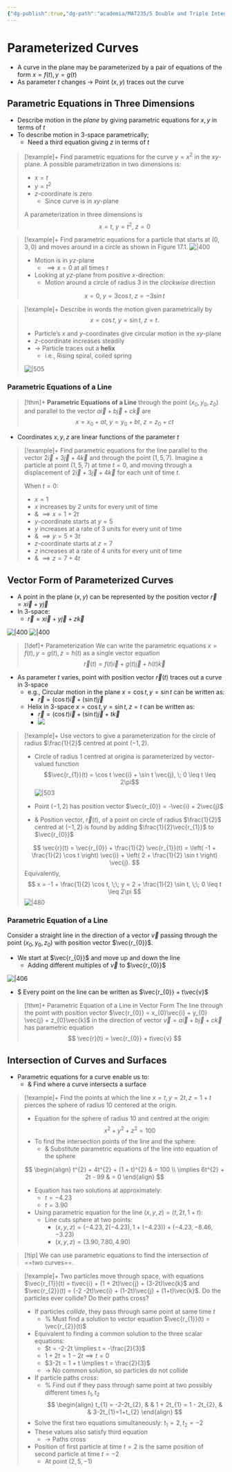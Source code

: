 ```yaml
---
{"dg-publish":true,"dg-path":"academia/MAT235/5 Double and Triple Integrals/Parameterized Curves.md","permalink":"/academia/mat-235/5-double-and-triple-integrals/parameterized-curves/","tags":["lecture","math","note","university"],"created":"2025-02-03T04:35:22.086-05:00","updated":"2025-02-05T18:42:54.948-05:00"}
---
```



# Parameterized Curves

- A curve in the plane may be parameterized by a pair of equations of the form $x = f(t), y = g(t)$
- As parameter $t$ changes → Point $(x, y)$ traces out the curve

## Parametric Equations in Three Dimensions

- Describe motion in the *plane* by giving parametric equations for $x, y$ in terms of $t$
- To describe motion in 3-space parametrically;
    - Need a third equation giving $z$ in terms of $t$

> [!example]+ Find parametric equations for the curve $y = x^{2}$ in the $xy$-plane.
> A possible parametrization in two dimensions is:
>
> - $x = t$
> - $y = t^{2}$
> - $z$-coordinate is zero
>     - Since curve is in $xy$-plane
>
> A parameterization in three dimensions is
> $$
> x = t, \; y = t^{2}, \; z = 0
> $$

> [!example]+ Find parametric equations for a particle that starts at $(0, 3, 0)$ and moves around in a circle as shown in Figure 17.1.
> ![|400](https://i.imgur.com/k0eogCW.png)
> - Motion is in $yz$-plane
>     - $\implies x = 0$ at all times $t$
> - Looking at $yz$-plane from positive $x$-direction:
>     - Motion around a circle of radius 3 in the *clockwise* direction
>
> $$
> x = 0, \; y = 3 \cos t, \; z = -3 \sin t
> $$

> [!example]+ Describe in words the motion given parametrically by $$x = \cos t, \; y = \sin t, \; z = t.$$
> - Particle’s $x$ and $y$-coordinates give circular motion in the $xy$-plane
> - $z$-coordinate increases steadily
> - → Particle traces out a **helix**
>     - i.e., Rising spiral, coiled spring
>
> ![|505](https://i.imgur.com/lFUR8il.png)

### Parametric Equations of a Line

> [!thm]+ **Parametric Equations of a Line** through the point $(x_{0}, y_{0}, z_{0})$ and parallel to the vector $a \vec{i} + b \vec{j} + c \vec{k}$ are
> $$
> x = x_{0} + at, \; y = y_{0} + bt, \; z = z_{0} + ct
> $$

- Coordinates $x, y, z$ are linear functions of the parameter $t$

> [!example]+ Find parametric equations for the line parallel to the vector $2\vec{i} + 3\vec{j} + 4\vec{k}$ and through the point $(1, 5, 7)$.
> Imagine a particle at point $(1, 5, 7)$ at time $t = 0$, and moving through a displacement of $2\vec{i} + 3\vec{j} + 4\vec{k}$ for each unit of time $t$.
>
> When $t = 0$:
>
> - $x = 1$
> - $x$ increases by 2 units for every unit of time
> - & $\implies x = 1 + 2t$
> - $y$-coordinate starts at $y = 5$
> - $y$ increases at a rate of 3 units for every unit of time
> - & $\implies y = 5 + 3t$
> - $z$-coordinate starts at $z = 7$
> - $z$ increases at a rate of 4 units for every unit of time
> - & $\implies z = 7 + 4t$

## Vector Form of Parameterized Curves

- A point in the plane $(x, y)$ can be represented by the position vector $\vec{r} = x \vec{i} + y \vec{j}$
- In 3-space:
    - $\vec{r} = x \vec{i} + y \vec{j} + z \vec{k}$

![|400](https://i.imgur.com/MWHsEZd.png) ![|400](https://i.imgur.com/vnfpBRa.png)

> [!def]+ Parameterization
> We can write the parametric equations $x = f(t), y = g(t), z = h(t)$ as a single vector equation
> $$
> \vec{r}(t) = f(t) \vec{i} + g(t) \vec{j} + h(t) \vec{k}
> $$

- As parameter $t$ varies, point with position vector $\vec{r}(t)$ traces out a curve in 3-space
    - e.g., Circular motion in the plane $x = \cos t, y = \sin t$ can be written as:
        - $\vec{r} = (\cos t) \vec{i} + (\sin t) \vec{j}$
    - Helix in 3-space $x = \cos t, y = \sin t, z = t$ can be written as:
        - $\vec{r} = (\cos t) \vec{i} + (\sin t)\vec{j} + t\vec{k}$
        - ![](https://i.imgur.com/CEx3du9.png)

> [!example]+ Use vectors to give a parameterization for the circle of radius $\frac{1}{2}$ centred at point $(-1, 2)$.
> - Circle of radius 1 centred at origina is parameterized by vector-valued function $$\vec{r_{1}}(t) = \cos t \vec{i} + \sin t \vec{j}, \; 0 \leq t \leq 2\pi$$
> ![|503](https://i.imgur.com/GZnAq3l.png)
>
> - Point $(-1, 2)$ has position vector $\vec{r_{0}} = -\vec{i} + 2\vec{j}$
> - & Position vector, $\vec{r}(t)$, of a point on circle of radius $\frac{1}{2}$ centred at $(-1, 2)$ is found by adding $\frac{1}{2}\vec{r_{1}}$ to $\vec{r_{0}}$
>
> $$
> \vec{r}(t) = \vec{r_{0}} + \frac{1}{2} \vec{r_{1}}(t) = \left( -1 + \frac{1}{2} \cos t \right) \vec{i} + \left( 2 + \frac{1}{2} \sin t \right) \vec{j}.
> $$
> Equivalently,
> $$
> x = -1 + \frac{1}{2} \cos t, \;\; y = 2 + \frac{1}{2} \sin t, \;\; 0 \leq t \leq 2\pi
> $$
> ![|480](https://i.imgur.com/1eHvMMr.png)

### Parametric Equation of a Line

Consider a straight line in the direction of a vector $\vec{v}$ passing through the point $(x_{0}, y_{0}, z_{0})$ with position vector $\vec{r_{0}}$.

- We start at $\vec{r_{0}}$ and move up and down the line
    - Adding different multiples of $\vec{v}$ to $\vec{r_{0}}$

![|406](https://i.imgur.com/XoUXOtd.png)

- $ Every point on the line can be written as $\vec{r_{0}} + t\vec{v}$

> [!thm]+ Parametric Equation of a Line in Vector Form
> The line through the point with position vector $\vec{r_{0}} = x_{0}\vec{i} + y_{0} \vec{j} + z_{0}\vec{k}$ in the direction of vector $\vec{v} = a\vec{i} + b\vec{j} + c\vec{k}$ has parametric equation
> $$
> \vec{r}(t) = \vec{r_{0}} + t\vec{v}
> $$

## Intersection of Curves and Surfaces

- Parametric equations for a curve enable us to:
    - & Find where a curve intersects a surface

> [!example]+ Find the points at which the line $x = t, y = 2t, z = 1 + t$ pierces the sphere of radius 10 centered at the origin.
>
> - Equation for the sphere of radius 10 and centred at the origin:
> $$
> x^{2} + y^{2} + z^{2} = 100
> $$
> - To find the intersection points of the line and the sphere:
>     - & Substitute parametric equations of the line into equation of the sphere
>
> $$
> \begin{align}
> t^{2} + 4t^{2} + (1 + t)^{2}  & = 100 \\
> \implies 6t^{2} + 2t - 99  & = 0
> \end{align}
> $$
> - Equation has two solutions at approximately:
>     - $t = -4.23$
>     - $t = 3.90$
> - Using parametric equation for the line $(x, y, z) = (t, 2t, 1 + t)$:
>     - Line cuts sphere at two points:
>         - $(x, y, z) = (-4.23, 2(-4.23), 1 + (-4.23)) + (-4.23, -8.46, -3.23)$
>         - $(x, y, z) = (3.90, 7.80, 4.90)$

> [!tip] We can use parametric equations to find the intersection of ==two curves==.

> [!example]+ Two particles move through space, with equations $\vec{r_{1}}(t) = t\vec{i} + (1 + 2t)\vec{j} + (3-2t)\vec{k}$ and $\vec{r_{2}}(t) = (-2 -2t)\vec{i} + (1-2t)\vec{j} + (1+t)\vec{k}$. Do the particles ever collide? Do their paths cross?
>
> - If particles *collide*, they pass through same point at same time $t$
>     - % Must find a solution to vector equation $\vec{r_{1}}(t) = \vec{r_{2}}(t)$
> - Equivalent to finding a common solution to the three scalar equations:
>     - $t = -2-2t \implies t = -\frac{2}{3}$
>     - $1 + 2t = 1 - 2t \implies t = 0$
>     - $3-2t = 1 + t \implies t = \frac{2}{3}$
>     - → No common solution, so particles do not collide
> - If particle paths *cross*:
>     - % Find out if they pass through same point at two possibly different times $t_{1}, t_{2}$
> $$
> \begin{align}
> t_{1} = -2-2t_{2},  &  &  1 + 2t_{1} = 1 - 2t_{2},  &  &  3-2t_{1}=1+t_{2}
> \end{align}
> $$
> - Solve the first two equations simultaneously: $t_{1} = 2, t_{2} = -2$
> - These values also satisfy third equation
>     - → Paths cross
> - Position of first particle at time $t = 2$ is the same position of second particle at time $t = -2$
>     - At point $(2, 5, -1)$
